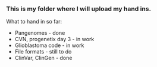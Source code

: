 ### This is my folder where I will upload my hand ins.

What to hand in so far:
- Pangenomes - done
- CVN, progenetix day 3 - in work
- Glioblastoma code - in work
- File formats - still to do
- ClinVar, ClinGen - done

